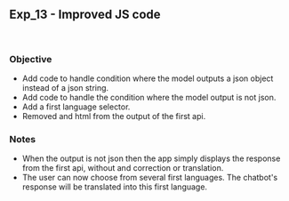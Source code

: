 ## Exp_13 - Improved JS code
<br>

### Objective
- Add code to handle condition where the model outputs a json object instead of a json string.
- Add code to handle the condition where the model output is not json.
- Add a first language selector.
- Removed and html from the output of the first api. 
  
### Notes
- When the output is not json then the app simply displays the response from the first api, without and correction or translation.
- The user can now choose from several first languages. The chatbot's response will be translated into this first language.

